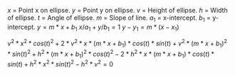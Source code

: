 $x$ = Point x on ellipse.
$y$ = Point y on ellipse.
$v$ = Height of ellipse.
$h$ = Width of ellipse.
$t$ = Angle of ellipse.
$m$ = Slope of line.
$a_1$ = x-intercept.
$b_1$ = y-intercept. 
$y = m * x + b_1$
$x / a_1 + y / b_1 = 1$
$y - y_1 = m * (x - x_1)$

$v^2 * x^2 * cos(t)^2 + 2 * v^2 * x * (m * x + b_1) * cos(t) * sin(t) + v^2 * (m * x + b_1)^2 * sin(t)^2 + h^2 * (m * x + b_1)^2 * cos(t)^2 - 2 * h^2 * x * (m * x + b_1) * cos(t) * sin(t) + h^2 * x^2 * sin(t)^2 - h^2 * v^2 = 0$